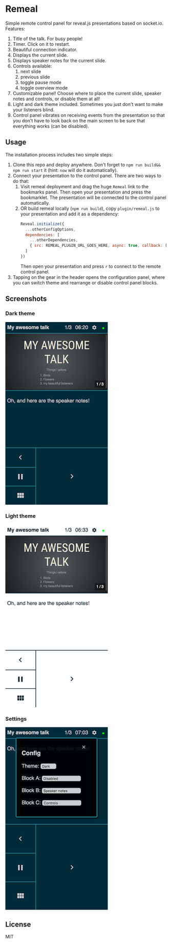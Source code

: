 # Remeal
Simple remote control panel for reveal.js presentations based on socket.io. Features:

1. Title of the talk. For busy people!
2. Timer. Click on it to restart.
3. Beautiful connection indicator. 
4. Displays the current slide.
5. Displays speaker notes for the current slide.
6. Controls available:
    1. next slide
    2. previous slide
    3. toggle pause mode
    4. toggle overview mode
7. Customizable panel! Choose where to place the current slide, speaker notes and controls, or disable them at all!
8. Light and dark theme included. Sometimes you just don't want to make your listeners blind.
9. Control panel vibrates on receiving events from the presentation so that you don't have to look back on the main screen to be sure that everything works (can be disabled).

## Usage
The installation process includes two simple steps:

1. Clone this repo and deploy anywhere. Don't forget to `npm run build&& npm run start` it (hint: `now` will do it automatically).
2. Connect your presentation to the control panel. There are two ways to do that:
    1. Visit remeal deployment and drag the huge `Remeal` link to the bookmarks panel. Then open your presentation and press the bookmarklet. The presentation will be connected to the control panel automatically.
    2. OR build remeal locally (`npm run build`), copy `plugin/remeal.js` to your presentation and add it as a dependency:
        ```js
        Reveal.initialize({
          ...otherConfigOptions,
          dependencies: [
            ...otherDependencies,
            { src: REMEAL_PLUGIN_URL_GOES_HERE, async: true, callback: () => initRemeal() }
          ]
        })
        ```
        Then open your presentation and press `r` to connect to the remote control panel.
3. Tapping on the gear in the header opens the configuration panel, where you can switch theme and rearrange or disable control panel blocks.

## Screenshots
### Dark theme
![Dark theme](/screenshots/dark.png?raw=true "Dark theme")

### Light theme
![Light theme](/screenshots/light.png?raw=true "Light theme")

### Settings
![Settings](/screenshots/settings.png?raw=true "Settings panel")

## License
MIT
